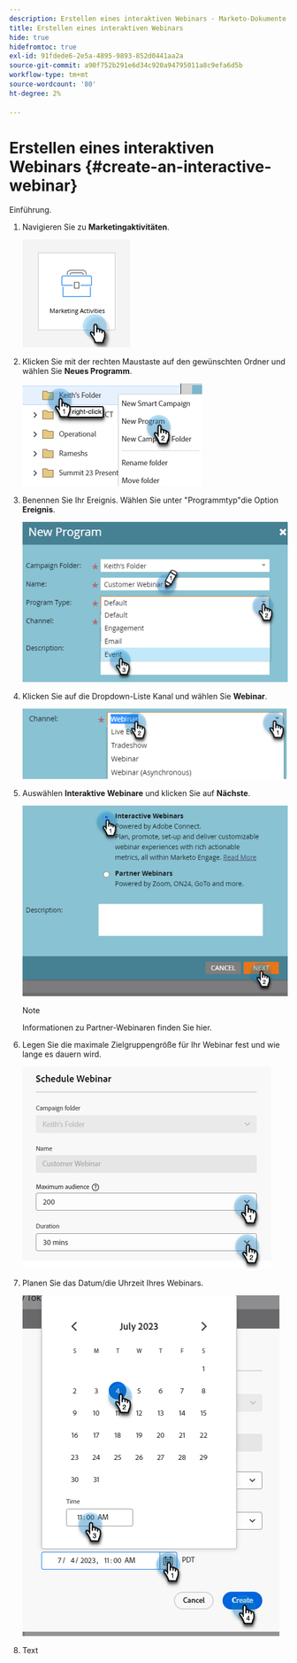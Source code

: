```yaml
---
description: Erstellen eines interaktiven Webinars - Marketo-Dokumente - Produktdokumentation
title: Erstellen eines interaktiven Webinars
hide: true
hidefromtoc: true
exl-id: 91fdede6-2e5a-4895-9893-852d0441aa2a
source-git-commit: a90f752b291e6d34c920a94795011a8c9efa6d5b
workflow-type: tm+mt
source-wordcount: '80'
ht-degree: 2%

---
```


# Erstellen eines interaktiven Webinars {#create-an-interactive-webinar}

Einführung.

1. Navigieren Sie zu **Marketingaktivitäten**.

   ![](assets/create-an-interactive-webinar-1.png)

1. Klicken Sie mit der rechten Maustaste auf den gewünschten Ordner und wählen Sie **Neues Programm**.

   ![](assets/create-an-interactive-webinar-2.png)

1. Benennen Sie Ihr Ereignis. Wählen Sie unter &quot;Programmtyp&quot;die Option **Ereignis**.

   ![](assets/create-an-interactive-webinar-3.png)

1. Klicken Sie auf die Dropdown-Liste Kanal und wählen Sie **Webinar**.

   ![](assets/create-an-interactive-webinar-4.png)

1. Auswählen **Interaktive Webinare** und klicken Sie auf **Nächste**.

   ![](assets/create-an-interactive-webinar-5.png)

   >[!NOTE]
   >
   >Informationen zu Partner-Webinaren finden Sie hier.

1. Legen Sie die maximale Zielgruppengröße für Ihr Webinar fest und wie lange es dauern wird.

   ![](assets/create-an-interactive-webinar-6.png)

1. Planen Sie das Datum/die Uhrzeit Ihres Webinars.

   ![](assets/create-an-interactive-webinar-7.png)

1. Text

